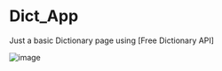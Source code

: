 # Dict_App
Just a basic Dictionary page using [Free Dictionary API]


![image](https://github.com/user-attachments/assets/0a6e7961-d509-448e-a48c-844e97e3715c)
